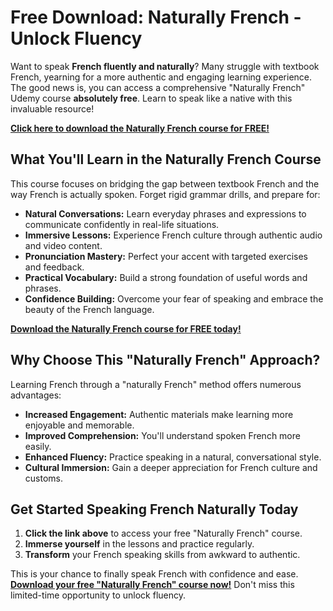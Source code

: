 # Free Download: Naturally French - Unlock Fluency

Want to speak **French fluently and naturally**? Many struggle with textbook French, yearning for a more authentic and engaging learning experience. The good news is, you can access a comprehensive "Naturally French" Udemy course **absolutely free**. Learn to speak like a native with this invaluable resource!

[**Click here to download the Naturally French course for FREE!**](https://udemywork.com/naturally-french)

## What You'll Learn in the Naturally French Course

This course focuses on bridging the gap between textbook French and the way French is actually spoken. Forget rigid grammar drills, and prepare for:

*   **Natural Conversations:** Learn everyday phrases and expressions to communicate confidently in real-life situations.
*   **Immersive Lessons:** Experience French culture through authentic audio and video content.
*   **Pronunciation Mastery:** Perfect your accent with targeted exercises and feedback.
*   **Practical Vocabulary:** Build a strong foundation of useful words and phrases.
*   **Confidence Building:** Overcome your fear of speaking and embrace the beauty of the French language.

[**Download the Naturally French course for FREE today!**](https://udemywork.com/naturally-french)

## Why Choose This "Naturally French" Approach?

Learning French through a "naturally French" method offers numerous advantages:

*   **Increased Engagement:** Authentic materials make learning more enjoyable and memorable.
*   **Improved Comprehension:** You'll understand spoken French more easily.
*   **Enhanced Fluency:** Practice speaking in a natural, conversational style.
*   **Cultural Immersion:** Gain a deeper appreciation for French culture and customs.

## Get Started Speaking French Naturally Today

1.  **Click the link above** to access your free "Naturally French" course.
2.  **Immerse yourself** in the lessons and practice regularly.
3.  **Transform** your French speaking skills from awkward to authentic.

This is your chance to finally speak French with confidence and ease. [**Download your free "Naturally French" course now!**](https://udemywork.com/naturally-french) Don't miss this limited-time opportunity to unlock fluency.
